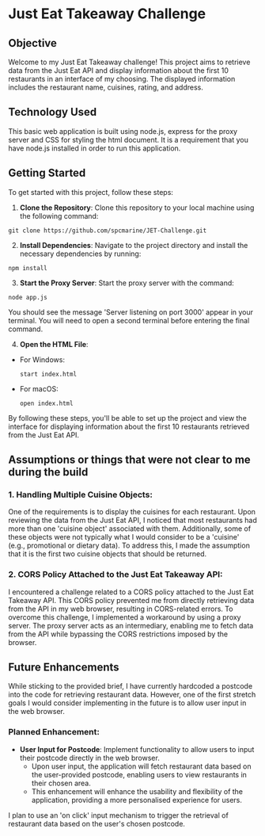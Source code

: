 # Just Eat Takeaway Challenge

## Objective

Welcome to my Just Eat Takeaway challenge! This project aims to retrieve data from the Just Eat API and display information about the first 10 restaurants in an interface of my choosing. The displayed information includes the restaurant name, cuisines, rating, and address.

## Technology Used

This basic web application is built using node.js, express for the proxy server and CSS for styling the html document. It is a requirement that you have node.js installed in order to run this application. 

## Getting Started

To get started with this project, follow these steps:

1. **Clone the Repository**: Clone this repository to your local machine using the following command:
  ```
  git clone https://github.com/spcmarine/JET-Challenge.git
  ```


2. **Install Dependencies**: Navigate to the project directory and install the necessary dependencies by running:
  ```
  npm install
  ```

3. **Start the Proxy Server**: Start the proxy server with the command:
  ```
  node app.js
  ```


You should see the message 'Server listening on port 3000' appear in your terminal. You will need to open a second terminal before entering the final command.

4. **Open the HTML File**:
- For Windows:
  ```
  start index.html
  ```
- For macOS:
  ```
  open index.html
  ```

By following these steps, you'll be able to set up the project and view the interface for displaying information about the first 10 restaurants retrieved from the Just Eat API. 


## Assumptions or things that were not clear to me during the build

### 1. Handling Multiple Cuisine Objects:
One of the requirements is to display the cuisines for each restaurant. Upon reviewing the data from the Just Eat API, I noticed that most restaurants had more than one 'cuisine object' associated with them. Additionally, some of these objects were not typically what I would consider to be a 'cuisine' (e.g., promotional or dietary data). To address this, I made the assumption that it is the first two cuisine objects that should be returned.

### 2. CORS Policy Attached to the Just Eat Takeaway API:
I encountered a challenge related to a CORS policy attached to the Just Eat Takeaway API. This CORS policy prevented me from directly retrieving data from the API in my web browser, resulting in CORS-related errors. To overcome this challenge, I implemented a workaround by using a proxy server. The proxy server acts as an intermediary, enabling me to fetch data from the API while bypassing the CORS restrictions imposed by the browser.


## Future Enhancements

While sticking to the provided brief, I have currently hardcoded a postcode into the code for retrieving restaurant data. However, one of the first stretch goals I would consider implementing in the future is to allow user input in the web browser.

### Planned Enhancement:
- **User Input for Postcode**: Implement functionality to allow users to input their postcode directly in the web browser.
  - Upon user input, the application will fetch restaurant data based on the user-provided postcode, enabling users to view restaurants in their chosen area.
  - This enhancement will enhance the usability and flexibility of the application, providing a more personalised experience for users.

I plan to use an 'on click' input mechanism to trigger the retrieval of restaurant data based on the user's chosen postcode.
